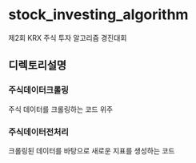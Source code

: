 # stock_investing_algorithm
제2회 KRX 주식 투자 알고리즘 경진대회

## 디렉토리설명
### 주식데이터크롤링
주식 데이터를 크롤링하는 코드 위주


### 주식데이터전처리
크롤링된 데이터를 바탕으로 새로운 지표를 생성하는 코드
